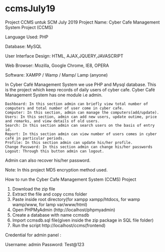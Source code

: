 # ccmsJuly19
Project CCMS untuk SCM July 2019
Project Name:  Cyber Cafe Management System  Project (CCMS)

Language Used:  PHP

Database:  MySQL

User Interface Design:  HTML, AJAX,JQUERY,JAVASCRIPT

Web Browser:  Mozilla, Google Chrome, IE8, OPERA

Software:  XAMPP / Wamp / Mamp/ Lamp (anyone)

In Cyber Café Management System we use PHP and Mysql database. This is the project which keep records of daily users of cyber cafe. Cyber Café Management System has one module i.e admin.

    Dashboard: In this section admin can briefly view total number of computers and total number of user come in cyber cafe.
    Computer: In this section, admin can manage the computers(add/update).
    Users: In this section, admin can add new users, update outime, price and remarks, and view details of old users.
    Search: In this section admin can search users on the basis of entry id.
    Report: In this section admin can view number of users comes in cyber café in particular periods.
    Profile: In this section admin can update his/her profile.
    Change Password: In this section admin can change his/her passwords
    Logout: Through this button admin can logout.

Admin can also recover his/her password.

Note:  In this project MD5 encryption method used.

How to run the Cyber Cafe Management System (CCMS) Project

1. Download the zip file
2. Extract the file and copy ccms folder
3. Paste inside root directory(for xampp xampp/htdocs, for wamp wamp/www, for lamp var/www/html)
4. Open PHPMyAdmin (http://localhost/phpmyadmin)
5. Create a database with name ccmsdb
6. Import ccmsdb.sql file(given inside the zip package in SQL file folder)
7. Run the script http://localhost/ccms(frontend)

Credential for admin panel :

Username: admin
Password: Test@123
